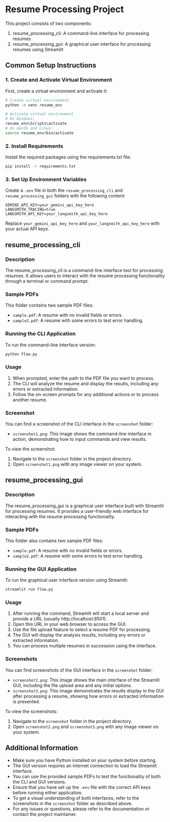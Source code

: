 # Resume Processing Project

This project consists of two components:
1. resume_processing_cli: A command-line interface for processing resumes
2. resume_processing_gui: A graphical user interface for processing resumes using Streamlit

## Common Setup Instructions

### 1. Create and Activate Virtual Environment

First, create a virtual environment and activate it:

```bash
# Create virtual environment
python -m venv resume_env

# Activate virtual environment
# On Windows:
resume_env\Scripts\activate
# On macOS and Linux:
source resume_env/bin/activate
```

### 2. Install Requirements

Install the required packages using the requirements.txt file:

```bash
pip install -r requirements.txt
```

### 3. Set Up Environment Variables

Create a `.env` file in both the `resume_processing_cli` and `resume_processing_gui` folders with the following content:

```
GEMINI_API_KEY=your_gemini_api_key_here
LANGSMITH_TRACING=true
LANGSMITH_API_KEY=your_langsmith_api_key_here
```

Replace `your_gemini_api_key_here` and `your_langsmith_api_key_here` with your actual API keys.

## resume_processing_cli

### Description
The resume_processing_cli is a command-line interface tool for processing resumes. It allows users to interact with the resume processing functionality through a terminal or command prompt.

### Sample PDFs
This folder contains two sample PDF files:
- `sample.pdf`: A resume with no invalid fields or errors.
- `sample2.pdf`: A resume with some errors to test error handling.

### Running the CLI Application

To run the command-line interface version:

```bash
python flow.py
```

### Usage
1. When prompted, enter the path to the PDF file you want to process.
2. The CLI will analyze the resume and display the results, including any errors or extracted information.
3. Follow the on-screen prompts for any additional actions or to process another resume.

### Screenshot
You can find a screenshot of the CLI interface in the `screenshot` folder:
- `screenshot1.png`: This image shows the command-line interface in action, demonstrating how to input commands and view results.

To view the screenshot:
1. Navigate to the `screenshot` folder in the project directory.
2. Open `screenshot1.png` with any image viewer on your system.

## resume_processing_gui

### Description
The resume_processing_gui is a graphical user interface built with Streamlit for processing resumes. It provides a user-friendly web interface for interacting with the resume processing functionality.

### Sample PDFs
This folder also contains two sample PDF files:
- `sample.pdf`: A resume with no invalid fields or errors.
- `sample2.pdf`: A resume with some errors to test error handling.

### Running the GUI Application

To run the graphical user interface version using Streamlit:

```bash
streamlit run flow.py
```

### Usage
1. After running the command, Streamlit will start a local server and provide a URL (usually http://localhost:8501).
2. Open this URL in your web browser to access the GUI.
3. Use the file upload feature to select a resume PDF for processing.
4. The GUI will display the analysis results, including any errors or extracted information.
5. You can process multiple resumes in succession using the interface.

### Screenshots
You can find screenshots of the GUI interface in the `screenshot` folder:
- `screenshot2.png`: This image shows the main interface of the Streamlit GUI, including the file upload area and any initial options.
- `screenshot3.png`: This image demonstrates the results display in the GUI after processing a resume, showing how errors or extracted information is presented.

To view the screenshots:
1. Navigate to the `screenshot` folder in the project directory.
2. Open `screenshot2.png` and `screenshot3.png` with any image viewer on your system.

## Additional Information

- Make sure you have Python installed on your system before starting.
- The GUI version requires an internet connection to load the Streamlit interface.
- You can use the provided sample PDFs to test the functionality of both the CLI and GUI versions.
- Ensure that you have set up the `.env` file with the correct API keys before running either application.
- To get a visual understanding of both interfaces, refer to the screenshots in the `screenshot` folder as described above.
- For any issues or questions, please refer to the documentation or contact the project maintainer.